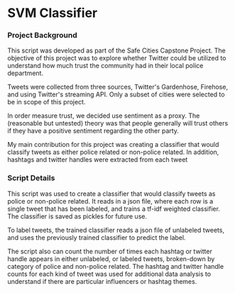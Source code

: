 # SVM Classifier

### Project Background
This script was developed as part of the Safe Cities Capstone Project.  The objective of this project was to explore whether Twitter could be utilized to understand how much trust the community had in their local police department.

Tweets were collected from three sources, Twitter's Gardenhose, Firehose, and using Twitter's streaming API.  Only a subset of cities were selected to be in scope of this project.

In order measure trust, we decided use sentiment as a proxy.  The (reasonable but untested) theory was that people generally will trust others if they have a positive sentiment regarding the other party.

My main contribution for this project was creating a classifier that would classify tweets as either police related or non-police related.  In addition, hashtags and twitter handles were extracted from each tweet 


### Script Details
This script was used to create a classifier that would classify tweets as police or non-police related.
It reads in a json file, where each row is a single tweet that has been labeled, and trains a tf-idf weighted classifier.
The classifier is saved as pickles for future use.

To label tweets, the trained classifier reads a json file of unlabeled tweets, and uses the previously trained classifier to predict the label.

The script also can count the number of times each hashtag or twitter handle appears in either unlabeled, or labeled tweets, broken-down by category of police and non-police related.  The hashtag and twitter handle counts for each kind of tweet was used for additional data analysis to understand if there are particular influencers or hashtag themes.